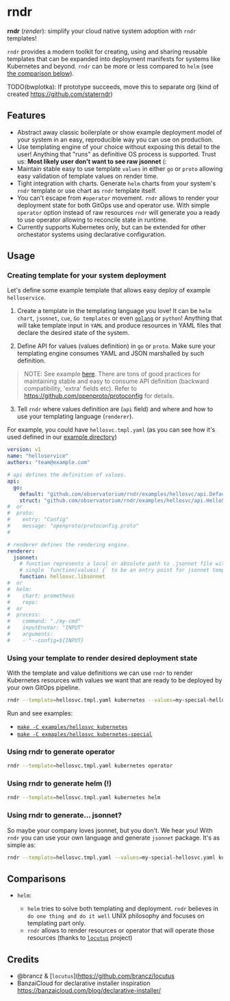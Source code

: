 # rndr

**rndr** (*render*): simplify your cloud native system adoption with `rndr` templates! 

`rndr` provides a modern toolkit for creating, using and sharing reusable templates that can be expanded into deployment manifests for systems like Kubernetes and beyond.
`rndr` can be more or less compared to `helm` (see [the comparison below](#comparisons)).

TODO(bwplotka): If prototype succeeds, move this to separate org (kind of created https://github.com/staterndr)

## Features

* Abstract away classic boilerplate or show example deployment model of your system in an easy, reproducible way you can use on production.
* Use templating engine of your choice without exposing this detail to the user! Anything that "runs" as definitive OS process is supported. Trust us: **Most likely user don't want to see raw jsonnet** (:
* Maintain stable easy to use template `values` in either `go` or `proto` allowing easy validation of template values on render time.
* Tight integration with charts. Generate `helm` charts from your system's `rndr` template or use chart as `rndr` template itself.
* You can't escape from `#operator` movement. `rndr` allows to render your deployment state for both GitOps use and operator use. With simple `operator` option instead of raw resources `rndr` will generate you a ready to use operator allowing to reconcile state in runtime.
* Currently supports Kubernetes only, but can be extended for other orchestator systems using declarative configuration.

## Usage

### Creating template for your system deployment 

Let's define some example template that allows easy deploy of example `helloservice`. 

1. Create a template in the templating language you love! It can be `helm chart`, `jsonnet`, `cue`, `Go templates` or even [`golang`](github.com/bwplotka/mimic) or `python`! Anything that will take template input in `YAML` and produce resources in YAML files that declare the desired state of the system. 

2. Define API for values (values definition) in `go` or `proto`. Make sure your templating engine consumes YAML and JSON marshalled by such definition.

> NOTE: See example [here](examples/hellosvc/api). There are tons of good practices for maintaining stable and easy to consume API definition (backward compatibility, 'extra' fields etc). Refer to https://github.com/openproto/protoconfig for details.
   
3. Tell `rndr` where values definition are (`api` field) and where and how to use your templating language (`renderer`).

For example, you could have `hellosvc.tmpl.yaml` (as you can see how it's used defined in our [example directory](examples/hellosvc/hellosvc-tmpl-jsonnet))

```yaml
version: v1
name: "helloservice"
authors: "team@example.com"

# api defines the definition of values.
api:
  go:
    default: "github.com/observatorium/rndr/examples/hellosvc/api.Default()"
    struct: "github.com/observatorium/rndr/examples/hellosvc/api.HelloService"
#  or
#  proto:
#    entry: "Config"
#    message: "openproto/protoconfig.proto"
#  

# renderer defines the rendering engine.
renderer:
  jsonnet:
    # function represents a local or absolute path to .jsonnet file with
    # single `function(values) {` to be an entry point for jsonnet template.
    function: hellosvc.libsonnet
#  or
#  helm:
#    chart: prometheus
#    repo: 
#  or
#  process:
#    command: "./my-cmd"
#    inputEnvVar: "INPUT"
#    arguments:
#    - "--config=${INPUT}

```

### Using your template to render desired deployment state 

With the template and value definitions we can use `rndr` to render Kubernetes resources with values we want that are ready to be deployed by your own GitOps pipeline.

```bash
rndr --template=hellosvc.tmpl.yaml kubernetes --values=my-special-hellosvc.values.yaml 
```

Run and see examples:

* [`make -C examples/hellosvc kubernetes`](examples/hellosvc/Makefile)
* [`make -C exmaples/hellosvc kubernetes-special`](examples/hellosvc/Makefile)

### Using rndr to generate operator

```bash
rndr --template=hellosvc.tmpl.yaml kubernetes operator
```

### Using rndr to generate helm (!)

```bash
rndr --template=hellosvc.tmpl.yaml kubernetes helm
```

### Using rndr to generate... jsonnet?

So maybe your company loves jsonnet, but you don't. We hear you!
With `rndr` you can use your own language and generate `jsonnet` package. It's as simple as:

```bash
rndr --template=hellosvc.tmpl.yaml --values=my-special-hellosvc.yaml kubernetes jsonnet
```

## Comparisons

* `helm`:
  
  * `helm` tries to solve both templating and deployment. `rndr` believes in `do one thing and do it well` UNIX philosophy and focuses on templating part only.
  * `rndr` allows to render resources or operator that will operate those resources (thanks to [`locutus`](https://github.com/brancz/locutus) project) 
  

## Credits

* @brancz & [`locutus`](https://github.com/brancz/locutus
* BanzaiCloud for declarative installer inspiration https://banzaicloud.com/blog/declarative-installer/

